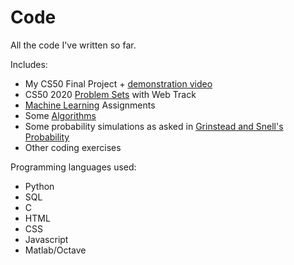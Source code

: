 # Code
All the code I've written so far.

Includes:
- My CS50 Final Project + [demonstration video](https://www.youtube.com/watch?v=3pOB0Sdsuko)
- CS50 2020 [Problem Sets](https://cs50.harvard.edu/x/2020/) with Web Track
- [Machine Learning](https://www.coursera.org/learn/machine-learning) Assignments
- Some [Algorithms](https://www.coursera.org/specializations/algorithms)
- Some probability simulations as asked in [Grinstead and Snell's Probability](https://math.dartmouth.edu/~prob/prob/prob.pdf)
- Other coding exercises

Programming languages used:
- Python
- SQL
- C
- HTML
- CSS
- Javascript
- Matlab/Octave
